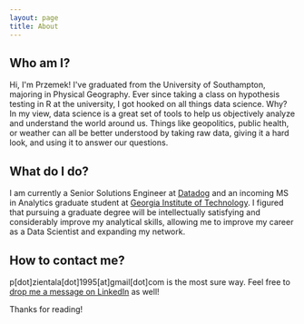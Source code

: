 ```yaml
---
layout: page
title: About
---
```


## Who am I?
Hi, I'm Przemek! I've graduated from the University of Southampton, majoring in Physical Geography. Ever since taking a class on hypothesis testing in R at the university, I got hooked on all things data science. Why? In my view, data science is a great set of tools to help us objectively analyze and understand the world around us. Things like geopolitics, public health, or weather can all be better understood by taking raw data, giving it a hard look, and using it to answer our questions.

## What do I do?
I am currently a Senior Solutions Engineer at [Datadog](https://www.datadoghq.com/) and an incoming MS in Analytics graduate student at [Georgia Institute of Technology](https://www.analytics.gatech.edu/). I figured that pursuing a graduate degree will be intellectually satisfying and considerably improve my analytical skills, allowing me to improve my career as a Data Scientist and expanding my network.

## How to contact me?
p[dot]zientala[dot]1995[at]gmail[dot]com is the most sure way. Feel free to [drop me a message on LinkedIn](https://www.linkedin.com/in/pzientala/) as well!

Thanks for reading!
